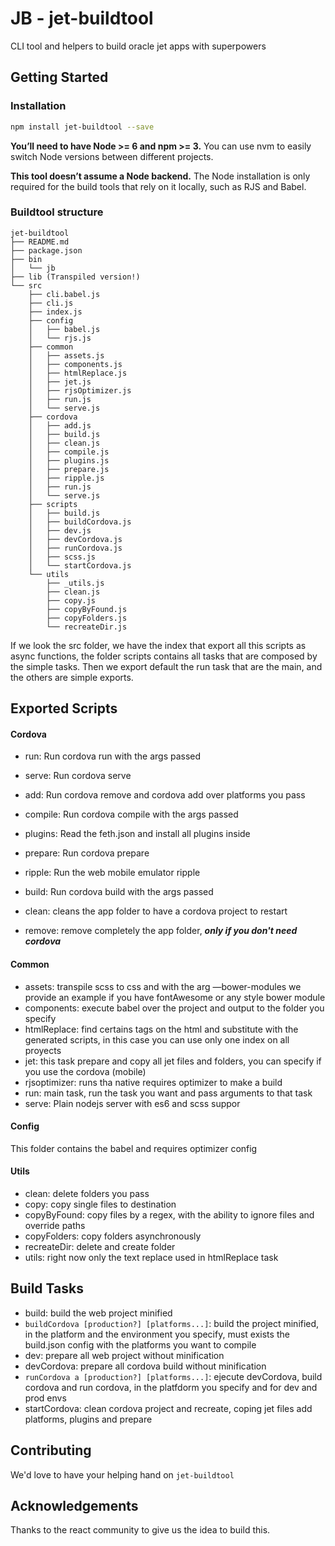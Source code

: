 # JB - jet-buildtool

CLI tool and helpers to build oracle jet apps with superpowers

## Getting Started

### Installation

```sh
npm install jet-buildtool --save
```

**You’ll need to have Node >= 6 and npm >= 3.** You can use nvm to easily switch Node versions between different projects.

**This tool doesn’t assume a Node backend.** The Node installation is only required for the build tools that rely on it locally, such as RJS and Babel.

### Buildtool structure

```
jet-buildtool
├── README.md
├── package.json
├── bin
│   └── jb
├── lib (Transpiled version!)
└── src
    ├── cli.babel.js
    ├── cli.js
    ├── index.js
    ├── config
    │   ├── babel.js
    │   └── rjs.js
    ├── common
    │   ├── assets.js
    │   ├── components.js
    │   ├── htmlReplace.js
    │   ├── jet.js
    │   ├── rjsOptimizer.js
    │   ├── run.js
    │   └── serve.js
    ├── cordova
    │   ├── add.js
    │   ├── build.js
    │   ├── clean.js
    │   ├── compile.js
    │   ├── plugins.js
    │   ├── prepare.js
    │   ├── ripple.js
    │   ├── run.js
    │   └── serve.js
    ├── scripts
    │   ├── build.js
    │   ├── buildCordova.js
    │   ├── dev.js
    │   ├── devCordova.js
    │   ├── runCordova.js
    │   ├── scss.js
    │   └── startCordova.js
    └── utils
        ├── _utils.js
        ├── clean.js
        ├── copy.js
        ├── copyByFound.js
        ├── copyFolders.js
        └── recreateDir.js
```

If we look the src folder, we have the index that export all this scripts as async functions, the folder scripts contains all tasks that are composed by the simple tasks. Then we export default the run task that are the main, and the others are simple exports.

## Exported Scripts

#### Cordova

- run: Run cordova run with the args passed


- serve: Run cordova serve
- add: Run cordova remove and cordova add over  platforms you pass
- compile: Run cordova compile with the args passed
- plugins: Read the feth.json and install all plugins inside
- prepare: Run cordova prepare
- ripple: Run the web mobile emulator ripple
- build: Run cordova build with the args passed
- clean: cleans the app folder to have a cordova project to restart
- remove: remove completely the app folder, ***only if you don't need cordova***

#### Common

- assets: transpile scss to css and with the arg —bower-modules we provide an example if you have fontAwesome or any style bower module
- components: execute babel over the project and output to the folder you specify
- htmlReplace: find certains tags on the html and substitute with the generated scripts, in this case you can use only one index on all proyects
- jet: this task prepare and copy all jet files and folders, you can specify if you use the cordova (mobile)
- rjsoptimizer: runs tha native requires optimizer to make a build
- run: main task, run the task you want and pass arguments to that task
- serve: Plain nodejs server with es6 and scss suppor

#### Config

This folder contains the babel and requires optimizer config

#### Utils

- clean: delete folders you pass
- copy: copy single files to destination
- copyByFound: copy files by a regex, with the ability to ignore files and override paths
- copyFolders: copy folders asynchronously
- recreateDir: delete and create folder
- utils: right now only the text replace used in htmlReplace task

## Build Tasks

- build: build the web project minified
- `buildCordova [production?] [platforms...]`: build the project minified, in the platform and the environment you specify, must exists the build.json config with the platforms you want to compile
- dev: prepare all web project without minification
- devCordova: prepare all cordova build without minification
- `runCordova a [production?] [platforms...]`: ejecute devCordova, build cordova and run cordova, in the platfdorm you specify and for dev and prod envs
- startCordova: clean cordova project and recreate, coping jet files add platforms, plugins and prepare

## Contributing

We'd love to have your helping hand on `jet-buildtool`

## Acknowledgements

Thanks to the react community to give us the idea to build this.
